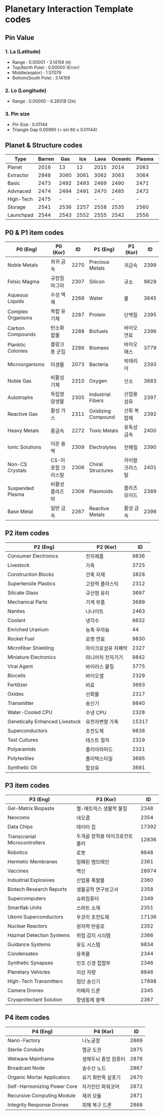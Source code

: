 # Planetary Interaction Template codes

## Pin Value
### 1. La (Latitude)
 - Range : 0.00001 - 3.14159 (&pi;)
 - Top(North Pole) : 0.00000 (Error)
 - Middle(eqator) : 1.57079
 - Bottom(South Pole) : 3.14159
  
### 2. Lo (Longitude)
 - Range : 0.00000 - 6.28318 (2&pi;)

### 3. Pin size
 -  Pin Size : 0.01144
 -  Triangle Gap 0.00990 (= sin 60 x 0.01144)

## Planet & Structure codes
| Type      | Barren | Gas  | Ice  | Lava | Oceanic | Plasma | Storm | Temperate |
|-----------|--------|------|------|------|---------|--------|-------|-----------|
| Planet    | 2016   | 13   | 12   | 2015 | 2014    | 2063   | 2017  | 11        |
| Extractor | 2848   | 3060 | 3061 | 3062 | 3063    | 3064   | 3067  | 3068      |
| Basic     | 2473   | 2492 | 2493 | 2469 | 2490    | 2471   | 2483  | 2481      |
| Advnaced  | 2474   | 2494 | 2491 | 2470 | 2485    | 2472   | 2484  | 2480      |
| High-Tech | 2475   | -    | -    | -    | -       | -      | -     | 2482      |
| Storage   | 2541   | 2536 | 2257 | 2558 | 2535    | 2560   | 2561  | 2562      |
| Launchpad | 2544   | 2543 | 2552 | 2555 | 2542    | 2556   | 2557  | 2254      |

## P0 & P1 item codes
| P0 (Eng) | P0 (Kor) | ID |  P1 (Eng) | P1 (Kor) | ID | 
|-|-|-|-|-|-|
| Noble Metals | 희귀 금속 | 2270 | Precious Metals | 귀금속 | 2399 |
| Felsic Magma | 규장질 마그마 | 2307 | Silicon | 규소 | 9828 |
| Aqueous Liquids | 수성 액체 | 2268 | Water | 물 | 3645 |
| Complex Organisms | 복합 유기체 | 2287 | Protein | 단백질 | 2395 |
| Carbon Compounds | 탄소화합물 | 2288 | Biofuels | 바이오 연료 | 2396 |
| Planktic Colonies | 플랑크톤 군집 | 2286 | Biomass | 바이오매스 | 3779 |
| Microorganisms | 미생물 | 2073 | Bacteria | 박테리아 | 2393 |
| Noble Gas | 비활성 기체 | 2310 | Oxygen | 산소 | 3683 |
| Autotrophs | 독립영양생물 | 2305 | Industrial Fibers | 산업용 섬유 | 2397 |
| Reactive Gas | 활성 가스 | 2311 | Oxidizing Compound | 산화 복합제 | 2392 |
| Heavy Metals | 중금속 | 2272 | Toxic Metals | 유독성 금속 | 2400 |
| Ionic Solutions | 이온 용액 | 2309 | Electrolytes | 전해질 | 2390 |
| Non-CS Crystals | CS-미포함 크리스탈 | 2306 | Chiral Structures | 카이랄 크리스탈 | 2401 |
| Suspended Plasma | 비활성 플라즈마 | 2308 | Plasmoids | 플라즈모이드 | 2389 |
| Base Metal | 일반 금속 | 2267 | Reactive Metals | 활성 금속 | 2398 |

## P2 item codes
| P2 (Eng) | P2 (Kor) | ID |
|-|-|-|
| Consumer Electronics | 전자제품 | 9836 |
| Livestock | 가축 | 3725 |
| Construction Blocks | 건축 자재 | 3828 |
| Supertensile Plastics | 고장력 플라스틱 | 2312 |
| Silicate Glass | 규산염 유리 | 3697 |
| Mechanical Parts | 기계 부품 | 3689 |
| Nanites | 나나이트 | 2463 |
| Coolant | 냉각수 | 9832 |
| Enriched Uranium | 농축 우라늄 | 44 |
| Rocket Fuel | 로켓 연료 | 9830 |
| Microfiber Shielding | 마이크로섬유 차폐막 | 2327 |
| Miniature Electronics | 미니어처 전자기기 | 9842 |
| Viral Agent | 바이러스 물질 | 3775 |
| Biocells | 바이오셀 | 2329 |
| Fertilizer | 비료 | 3693 |
| Oxides | 산화물 | 2317| 
| Transmitter | 송신기 | 9840 |
| Water-Cooled CPU | 수냉 CPU |2328|
| Genetically Enhanced Livestock | 유전자변형 가축 | 15317 |
| Superconductors | 초전도체 | 9838 | 
| Test Cultures | 테스트 컬처 | 2319 |
| Polyaramids | 폴리아라미드 | 2321 | 
| Polytextiles | 폴리텍스타일 | 3695 |
| Synthetic Oil | 합성유 | 3691 | 

## P3 item codes
| P3 (Eng) | P3 (Kor) | ID |
|-|-|-|
| Gel-Matrix Biopaste | 젤-매트릭스 생물학 물질 | 2348 |
| Neocoms | 네오콤 | 2354 |
| Data Chips |	데이터 칩 | 17392 |
| Transcranial Microcontrollers | 두개골 장착용 마이크로컨트롤러 | 12836 |
| Robotics | 로봇 | 9848 |
| Hermetic Membranes | 밀폐된 멤브레인 | 2361 |
| Vaccines | 백신 | 28974 |
| Industrial Explosives	| 산업용 폭발물 | 2360 |
| Biotech Research Reports | 생물공학 연구보고서 | 2358 |
| Supercomputers | 슈퍼컴퓨터 | 2349 |
| Smartfab Units | 스마트 소재 | 2351 |
| Ukomi Superconductors | 우코미 초전도체 | 17136 |
| Nuclear Reactors | 원자력 반응로 | 2352 |
| Hazmat Detection Systems | 위험 감지 시싀템 | 2366 |
| Guidance Systems | 유도 시스템 | 9834 |
| Condensates | 응축물 | 2344 |
| Synthetic Synapses | 인조 신경 접합부 | 2346 |
| Planetary Vehicles | 지상 차량 | 9846 |
| High-Tech Transmitters | 첨단 송신기 | 17898 |
| Camera Drones | 카메라 드론 | 2345 |
| Cryoprotectant Solution | 항냉동제 용액 | 2367 |

## P4 item codes
| P4 (Eng) | P4 (Kor) | ID |
|-|-|-|
| Nano-Factory | 나노공장 | 2869 |
| Sterile Conduits | 멸균 도관 | 2875 |
| Wetware Mainframe | 생체두뇌 중앙 컴퓨터 | 2876 |
| Broadcast Node | 송수신 노드 | 2867 |
| Organic Mortar Applicators | 유기 회반죽 살포기 | 2870 |
| Self-Harmonizing Power Core | 자가진단 파워코어 | 2872 |
| Recursive Computing Module | 재귀 모듈 | 2871 |
| Integrity Response Drones | 피해 복구 드론 | 2868 |
